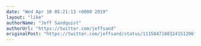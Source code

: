 ```yaml
---
date: "Wed Apr 10 05:21:13 +0000 2019"
layout: "like"
authorName: "Jeff Sandquist"
authorUrl: "https://twitter.com/jeffsand"
originalPost: "https://twitter.com/jeffsand/status/1115847180324151296"
---
```

